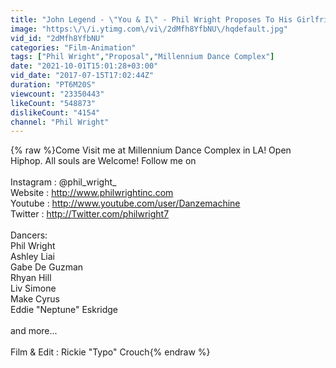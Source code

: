 ```yaml
---
title: "John Legend - \"You & I\" - Phil Wright Proposes To His Girlfriend | Ig: @phil_wright_"
image: "https:\/\/i.ytimg.com\/vi\/2dMfh8YfbNU\/hqdefault.jpg"
vid_id: "2dMfh8YfbNU"
categories: "Film-Animation"
tags: ["Phil Wright","Proposal","Millennium Dance Complex"]
date: "2021-10-01T15:01:28+03:00"
vid_date: "2017-07-15T17:02:44Z"
duration: "PT6M20S"
viewcount: "23350443"
likeCount: "548873"
dislikeCount: "4154"
channel: "Phil Wright"
---
```

{% raw %}Come Visit me at Millennium Dance Complex in LA! Open Hiphop. All souls are Welcome! Follow me on <br /><br />Instagram : @phil_wright_<br />Website : <a rel="nofollow" target="blank" href="http://www.philwrightinc.com">http://www.philwrightinc.com</a><br />Youtube : <a rel="nofollow" target="blank" href="http://www.youtube.com/user/Danzemachine">http://www.youtube.com/user/Danzemachine</a><br />Twitter : <a rel="nofollow" target="blank" href="http://Twitter.com/philwright7">http://Twitter.com/philwright7</a><br /><br />Dancers: <br />Phil Wright<br />Ashley Liai<br />Gabe De Guzman<br />Rhyan Hill<br />Liv Simone<br />Make Cyrus<br />Eddie &quot;Neptune&quot; Eskridge<br /><br />and more...<br /><br />Film &amp; Edit : Rickie &quot;Typo&quot; Crouch{% endraw %}
